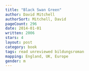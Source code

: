 ```yaml
---
title: "Black Swan Green"
author: David Mitchell
authorSort: Mitchell, David
pageCount: 296
date: 2014-01-01
written: 2006
stars: 4
layout: post
category: book
tags: read unreviewed bildungsroman
mapping: England, UK, Europe
gender: m
---
```


